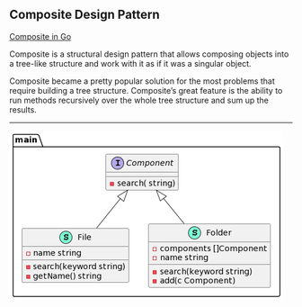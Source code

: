 
## Composite Design Pattern

[Composite in Go](https://refactoring.guru/design-patterns/composite/go/example)

Composite is a structural design pattern that allows composing objects into a tree-like structure and work with it as if it was a singular object.

Composite became a pretty popular solution for the most problems that require building a tree structure. Composite’s great feature is the ability to run methods recursively over the whole tree structure and sum up the results.



***

![Conceptual Example](images/composite_go.png)
